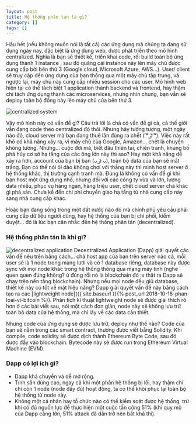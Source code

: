 ```yaml
---
layout: post
title: Hệ thống phân tán là gì?
category: []
tags: []
---
```


Hầu hết (nếu không muốn nói là tất cả) các ứng dụng mà chúng ta đang sử dụng ngày nay, đặc biệt là ứng dụng web, được phát triển theo mô hình centralized. Nghĩa là bạn sẽ thiết kế, triển khai code, rồi build toàn bộ ứng dụng thành 1 instance , sau đó quăng cái instance này lên máy chủ được cung cấp bởi bên thứ 3 (Google cloud, Microsoft Azure, AWS...). User/ client sẽ truy cập đến ứng dụng của bạn thông qua một máy chủ tập trung, và ngược lại, máy chủ này cung cấp nhiều session cho các user. Mô hình web hiện tại có thể tách biệt 1 application thành backend và frontend, hay thậm chí tách ứng dụng thành các microservices, nhưng nhìn chung, bạn vẫn sẽ deploy toàn bộ đống này lên máy chủ của bên thứ 3.

![centralized system](../../../assets/img/posts/centralized.png)

Vậy mô hình này có vấn đề gì? Câu trả lời là chả có vấn đề gì cả, cả thế giới vẫn đang code theo centralized đó thôi. Nhưng hãy tưởng tượng, một ngày nào đó, cloud server mà bạn đang thuê lăn đùng ra chết ( ͡° ͜ʖ ͡°). Việc này rất khó có khả năng xảy ra, vì máy chủ của Google, Amazon... chết là chuyện không tưởng. Nhưng... cuộc đời mà, biết đâu thiên tai, chiến tranh, khủng bố phá hủy cơ sở hạ tầng của các ông lớn này thì sao? Hay một khả năng dễ xảy ra hơn, account của bạn bị ban (ᴗ ͜ʖ ᴗ), toàn bộ data của bạn sẽ mất trắng. Bạn có thể nói ôi dào không chơi với thằng này thì mình host server ở hệ thống khác, thị trường cạnh tranh mà. Đúng là không có vấn đề gì khi bạn host một ứng dụng nhỏ, nhưng đối với các công ty vừa và lớn, lượng data nhiều, phục vụ hàng ngàn, hàng triệu user, chết cloud server chả khác gì phá sản. Chưa kể đến chi phí chuyển giao hạ tầng từ nhà cung cấp này sang nhà cung cấp khác.

Hoặc bạn đang sống trong một đất nước nào đó mà chính phủ yêu cầu phải cung cấp dữ liệu người dùng, hay hệ thống của bạn bị chi phối, kiểm duyệt... đó là lúc bạn cân nhắc đến hệ thống phân tán (decentralized).

### Hệ thống phân tán là khỉ gì?

![decentralized application](../../../assets/img/posts/decentralized.png)
Decentralized Application (Dapp) giải quyết các vấn đề nêu trên bằng cách... chả host app của bạn trên server nào cả, mỗi user sẽ là 1 node trong mạng lưới và có 1 database riêng, database này được sync với mọi node khác trong hệ thống thông qua mạng máy tính (nghe quen quen đúng không? ừ đúng rồi nó là blockchain đó :v thật ra Dapp sẽ chạy trên nền tảng blockchain). Nhưng nếu mọi node đều giữ database, thiết kế này có tốt về mặt hiệu năng? Dapp giải quyết vấn đề này bằng cách tạo ra các [lightweight node]({{ site.baseurl }}{% post_url 2018-10-18-phan-loai-vi-bitcoin %}). Phân tích kĩ thuật lightweight node sẽ được giải thích rõ hơn ở các bài viết sau, nói một cách đơn giản, node này sẽ không lưu trữ toàn bộ data của hệ thống, mà chỉ lấy về các data cần thiết.

Nhưng code của ứng dụng sẽ được lưu trữ, deploy như thế nào? Code của bạn sẽ nằm trong các smart contract, thường được viết bằng Solidity. Khi compile, code solidity sẽ được dịch thành Ethereum Byte Code, sau đó được đẩy vào blockchain. Bytecode này sẽ được run trong Ethereum Virtual Machine (EVM).

### Dapp có lợi ích gì?

- Dapp khả chuyển và dễ mở rộng.
- Tính sẵn dùng cao, ngay cả khi một phần hệ thống bị lỗi, hay thậm chí chỉ còn 1 node (node đầy đủ) hoạt động, ta có thể khôi phục lại toàn bộ hệ thống từ node này.
- Không một cá nhân hay tổ chức nào có thể kiểm soát được hệ thống, trừ khi có đủ nguồn lực để thực hiện một cuộc tấn công 51% (khi quy mô của Dapp càng lớn, 51% attack đã dần trở nên bất khả thi).
